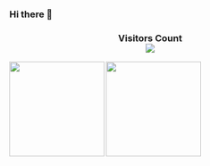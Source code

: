### Hi there 👋
<div>
  <h3 align="center"> 
    Visitors Count<br>
    <img align="center" src="https://profile-counter.glitch.me/lovepoem/count.svg" />
  </h3>
</div>

<a href="http://wangxin.io">
  <img align="left" height=170px src="https://github-readme-stats.vercel.app/api?username=lovepoem&show_icons=true&count_private=true" />
</a>

<a href="http://wangxin.io">
  <img align="left" height=170px src="https://github-readme-stats.vercel.app/api/top-langs/?username=lovepoem&layout=compact&langs_count=10&hide=html,javascript,css,freemarker" />
</a>

